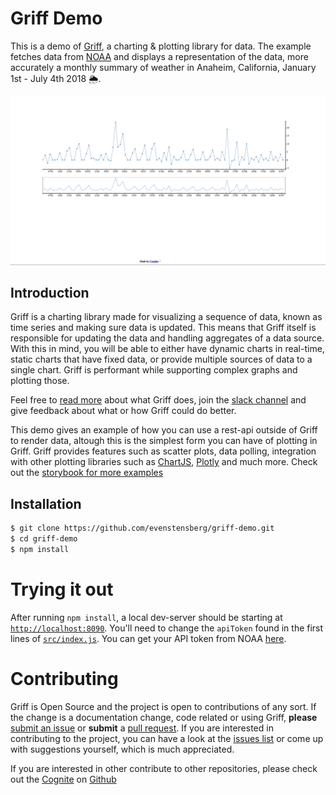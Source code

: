 # Griff Demo

This is a demo of [Griff](https://github.com/cognitedata/griff-react), a charting & plotting library for data. The example fetches data from [NOAA](https://www.noaa.gov/) and displays a representation of the data, more accurately a monthly summary of weather in Anaheim, California, January 1st - July 4th 2018 🌦.

![demo-screenshot](./demo-screenshot.png)

## Introduction

Griff is a charting library made for visualizing a sequence of data, known as time series and making sure data is updated. This means that Griff itself is responsible for updating the data and handling aggregates of a data source. With this in mind, you will be able to either have dynamic charts in real-time, static charts that have fixed data, or provide multiple sources of data to a single chart. Griff is performant while supporting complex graphs and plotting those.

Feel free to [read more](https://github.com/cognitedata/griff-react/blob/master/README.md) about what Griff does, join the [slack channel](https://join-slack.cogniteapp.com) and give feedback about what or how Griff could do better.

This demo gives an example of how you can use a rest-api outside of Griff to render data, altough this is the simplest form you can have of plotting in Griff. Griff provides features such as scatter plots, data polling, integration with other plotting libraries such as [ChartJS](https://www.chartjs.org/), [Plotly](https://github.com/plotly/plotly.js) and much more. Check out the [storybook for more examples](https://griff-master.surge.sh)

## Installation

```sh
$ git clone https://github.com/evenstensberg/griff-demo.git
$ cd griff-demo
$ npm install
```

# Trying it out

After running `npm install`, a local dev-server should be starting at [`http://localhost:8090`](http://localhost:8090). You'll need to change the `apiToken` found in the first lines of [`src/index.js`](./src/index.js).
You can get your API token from NOAA [here](https://www.ncdc.noaa.gov/cdo-web/token).

# Contributing

Griff is Open Source and the project is open to contributions of any sort. If the change is a documentation change, code related or using Griff, **please** [submit an issue](https://github.com/cognitedata/griff-react/issues/new) or **submit** a [pull request](https://github.com/cognitedata/griff-react/compare). If you are interested in contributing to the project, you can have a look at the [issues list](https://github.com/cognitedata/griff-react/issues) or come up with suggestions yourself, which is much appreciated.

If you are interested in other contribute to other repositories, please check out the [Cognite](https://www.cognite.com/) on [Github](https://github.com/cognitedata)
